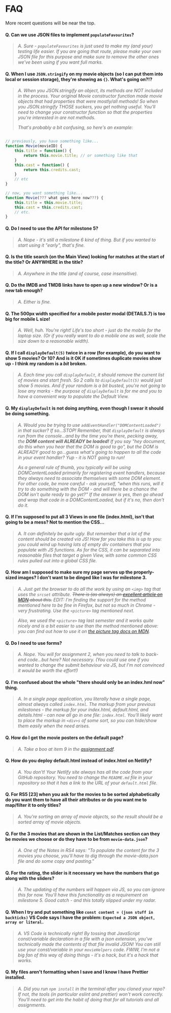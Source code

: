 # FAQ

More recent questions will be near the top.

#### Q. Can we use JSON files to implement `populateFavourites`?

> _A. Sure - `populateFavourites` is just used to make my (and your) testing life easier. If you are going that route, please make your own JSON file for this purpose and make sure to remove the other ones we've been using if you want full marks._ 


#### Q. When I use `JSON.stringify` on my movie objects (so I can put them into local or session storage), they're showing as `{}`. What's going on?!?

> _A. When you JSON.stringify an object, its methods are NOT included in the process. Your original Movie constructor function made movie objects that had properties that were mostly/all methods! So when you JSON.stringify THOSE suckers, you get nothing useful. You'll need to change your constructor function so that the properties you're interested in are not methods._
> 
> _That's probably a bit confusing, so here's an example:_

```js

// previously, you have something like...
function Movie(movieID) {
    this.title = function() {
        return this.movie.title; // or something like that
    }
    this.cast = function() {
        return this.credits.cast;
    }
    // etc
}

// now, you want something like...
function Movie(??? what goes here now???) {
    this.title = this.movie.title;
    this.cast = this.credits.cast;
    // etc.
}

```


#### Q. Do I need to use the API for milestone 5?

> _A. Nope - it's still a milestone 6 kind of thing. But if you wanted to start using it "early", that's fine._

#### Q. Is the title search (on the Main View) looking for matches at the start of the title? Or ANYWHERE in the title?

> _A. Anywhere in the title (and of course, case insensitive)._

#### Q. Do the IMDB and TMDB links have to open up a new window? Or is a new tab enough?

> _A. Either is fine._

#### Q. The 500px width specified for a mobile poster modal (DETAILS.7) is too big for mobile L size!

> _A. Well, huh. You're right! Life's too short - just do the mobile for the laptop size. (Or if you really want to do a mobile one as well, scale the size down to a reasonable width)._


#### Q. If I call `displayDefault(5)` twice in a row (for example), do you want to show 5 movies? Or 10? And is it OK if sometimes duplicate movies show up - I think my random is a _bit_ broken.

> _A. Each time you call `displayDefault`, it should remove the current list of movies and start fresh. So 2 calls to `displayDefault(5)` would just show 5 movies. And if your random is a bit busted, you're not going to lose any marks - the purpose of `displayDefault` is for me and you to have a convenient way to populate the Default View._



#### Q. My `displayDefault` is not doing anything, even though I **swear** it should be doing **something**.

> _A. Would you be trying to use `addEventHandler("DOMContentLoaded")` in that sucker? If so...STOP! Remember, that `displayDefault` is always run from the console...and by the time you're there, pecking away, the **DOM content will ALREADY be loaded!** If you say "hey document, do this when you hear that the DOM is good to go", but the DOM is ALREADY good to go...guess what's going to happen to all the code in your event handler? Yup - it is NOT going to run!_
>   
> _As a general rule of thumb, you typically will be using DOMContentLoaded primarily for registering event handlers, because they always need to associate themselves with some DOM element. For other code, be more careful - ask yourself, "when this runs, will it try to do something with the DOM - and will there be a chance the DOM isn't quite ready to go yet?" If the answer is yes, then go ahead and wrap that code in a DOMContentLoaded, but if it's no, then don't do it._


#### Q. If I'm supposed to put all 3 Views in one file (index.html), isn't that going to be a mess? Not to mention the CSS...

> _A. It can definitely be quite ugly. But remember that a lot of the content should be created via JS! How far you take this is up to you: you could wind up having lots of empty div containers that you populate with JS functions. As for the CSS, it can be separated into reasonable files that target a given View, with some common CSS rules  pulled out into a global CSS file._


#### Q. How am I supposed to make sure my page serves up the properly-sized images? I don't want to be dinged like I was for milestone 3.

> _A. Just get the browser to do all the work by using an `<img>` tag that uses the `srcset` attribute. ~~There is (as always) an [excellent article on MDN](https://developer.mozilla.org/en-US/docs/Learn/HTML/Multimedia_and_embedding/Responsive_images#resolution_switching_different_sizes) about this.~~ EDIT: I'm finding the support for the method mentioned here to be fine in Firefox, but not so much in Chrome - very frustrating. Use the `<picture>` tag mentioned next._

> _Also, we used the `<picture>` tag last semester and it works quite nicely and is a bit easier to use than the method mentioned above: you can find out how to use it on [the picture tag docs on MDN](https://developer.mozilla.org/en-US/docs/Web/HTML/Element/picture)._


#### Q. Do I need to use forms?

> _A. Nope. You will for assignment 2, when you need to talk to back-end code...but here? Not necessary. (You could use one if you wanted to change the submit behaviour via JS, but I'm not convinced it would be worth the effort!)_ 

#### Q. I'm confused about the whole "there should only be an index.hml now" thing.

> _A. In a single page application, you literally have a single page, almost always called `index.html`. The markup from your previous milestones - the markup for your index.html, default.html, and details.html - can now all go in one file: `index.html`. You'll likely want to place the markup in `<div>s` of some sort, so you can hide/show them easily when the need arises._ 

#### Q. How do I get the movie posters on the default page?

> _A. Take a boo at item 9 in the [assignment pdf](comp-3512-asg-1-winter-2020-current.pdf)._ 


#### Q. How do you deploy default.html instead of index.html on Netlify?

> _A. You don't! Your Netlify site always has all the code from your GitHub repository. You need to change the `README.md` file in your repository so that it has a link to the URL of your `default.html` file._ 

#### Q. For RS5 [23] when you ask for the movies to be sorted alphabetically do you want them to have all their attributes or do you want me to map/filter it to only titles?

> _A. You're sorting an array of movie objects, so the result should be a sorted array of movie objects._ 

#### Q.  For the 3 movies that are shown in the List/Matches section can they be movies we choose or do they have to be from `movie-data.json`?

> _A. One of the Notes in RS4 says: "To populate the content for the 3 movies you choose, you'll have to dig through the movie-data.json file and do some copy and pasting."_ 

#### Q. For the rating, the slider is it necessary we have the numbers that go along with the sliders?

> _A. The updating of the numbers will happen via JS, so you can ignore this for now. You'll have this functionality as a requirement on milestone 5. Good catch - and this totally slipped under my radar._ 

#### Q. When I try and put something like `const content = (json stuff in backticks)` VS Code says I have the problem: `Expected a JSON object, array or literal.`

> _A. VS Code is technically right! By tossing that JavaScript const/variable declaration in a file with a json extension, you've technically made the contents of that file invalid JSON! You can still use your const/variable in your `movieHelpers` code. FWIW, I'm not a big fan of this way of doing things - it's a hack, but it's a hack that works._ 

#### Q. My files aren't formatting when I save and I know I have Prettier installed.

>_A. Did you run `npm install` in the terminal after you cloned your repo? If not, the tools (in particular eslint and prettier) won't work correctly. You'll need to get into the habit of doing that for all tutorials and all assignments._ 
